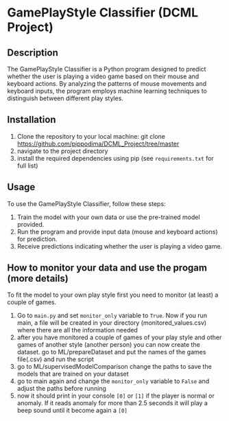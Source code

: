 # GamePlayStyle Classifier (DCML Project)

## Description
The GamePlayStyle Classifier is a Python program designed to predict whether the user is playing a video game based
on their mouse and keyboard actions. By analyzing the patterns of mouse movements and keyboard inputs, the program
employs machine learning techniques to distinguish between different play styles.

## Installation
1. Clone the repository to your local machine: git clone https://github.com/pippodima/DCML_Project/tree/master
2. navigate to the project directory
3. install the required dependencies using pip (see `requirements.txt` for full list)

## Usage
To use the GamePlayStyle Classifier, follow these steps:

1. Train the model with your own data or use the pre-trained model provided.
2. Run the program and provide input data (mouse and keyboard actions) for prediction.
3. Receive predictions indicating whether the user is playing a video game.

## How to monitor your data and use the progam (more details)
To fit the model to your own play style first you need to monitor (at least) a couple of games.
1. Go to `main.py` and set `monitor_only` variable to `True`. Now if you run main, a file will be created in your directory
   (monitored_values.csv) where there are all the information needed
2. after you have monitored a couple of games of your play style and other games of another style (another person) you can now
create the dataset. go to ML/prepareDataset and put the names of the games file(.csv) and run the script
3. go to ML/supervisedModelComparison change the paths to save the models that are trained on your dataset
4. go to main again and change the `monitor_only` variable to `False` and adjust the paths before running
5. now it should print in your console `[0]` or `[1]` if the player is normal or anomaly. If it reads anomaly for more than
2.5 seconds it will play a beep sound until it become again a `[0]`

